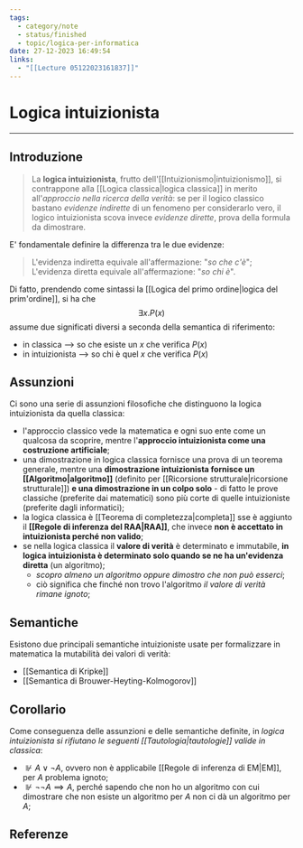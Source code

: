```yaml
---
tags:
  - category/note
  - status/finished
  - topic/logica-per-informatica
date: 27-12-2023 16:49:54
links:
  - "[[Lecture 05122023161837]]"
---
```

# Logica intuizionista
---
## Introduzione
> La **logica intuizionista**, frutto dell'[[Intuizionismo|intuizionismo]], si contrappone alla [[Logica classica|logica classica]] in merito all'_approccio nella ricerca della verità_: se per il logico classico bastano _evidenze indirette_ di un fenomeno per considerarlo vero, il logico intuizionista scova invece _evidenze dirette_, prova della formula da dimostrare.

E' fondamentale definire la differenza tra le due evidenze:
> L'evidenza indiretta equivale all'affermazione: "_so che c'è_";
> L'evidenza diretta equivale all'affermazione: "_so chi è_".

Di fatto, prendendo come sintassi la [[Logica del primo ordine|logica del prim'ordine]], si ha che
$$\exists x. P(x)$$
assume due significati diversi a seconda della semantica di riferimento:
- in classica --> so che esiste un $x$ che verifica $P(x)$
- in intuizionista --> so chi è quel $x$ che verifica $P(x)$

## Assunzioni
Ci sono una serie di assunzioni filosofiche che distinguono la logica intuizionista da quella classica:
- l'approccio classico vede la matematica e ogni suo ente come un qualcosa da scoprire, mentre l'**approccio intuizionista come una costruzione artificiale**;
- una dimostrazione in logica classica fornisce una prova di un teorema generale, mentre una **dimostrazione intuizionista fornisce un [[Algoritmo|algoritmo]]** (definito per [[Ricorsione strutturale|ricorsione strutturale]]) **e una dimostrazione in un colpo solo** - di fatto le prove classiche (preferite dai matematici) sono più corte di quelle intuizioniste (preferite dagli informatici);
- la logica classica è [[Teorema di completezza|completa]] sse è aggiunto il **[[Regole di inferenza del RAA|RAA]]**, che invece **non è accettato in intuizionista perché non valido**;
- se nella logica classica il **valore di verità** è determinato e immutabile, **in logica intuizionista è determinato solo quando se ne ha un'evidenza diretta** (un algoritmo);
	- _scopro almeno un algoritmo oppure dimostro che non può esserci_;
	- ciò significa che finché non trovo l'algoritmo _il valore di verità rimane ignoto_;

## Semantiche
Esistono due principali semantiche intuizioniste usate per formalizzare in matematica la mutabilità dei valori di verità:
- [[Semantica di Kripke]]
- [[Semantica di Brouwer-Heyting-Kolmogorov]]

## Corollario
Come conseguenza delle assunzioni e delle semantiche definite, in _logica intuizionista si rifiutano le seguenti [[Tautologia|tautologie]] valide in classica_:
- $\not \Vdash A \lor \neg A$, ovvero non è applicabile [[Regole di inferenza di EM|EM]], per $A$ problema ignoto;
- $\not \Vdash \neg \neg A \implies A$, perché sapendo che non ho un algoritmo con cui dimostrare che non esiste un algoritmo per $A$ non ci dà un algoritmo per $A$;

## Referenze